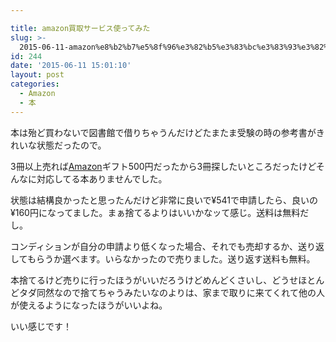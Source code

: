 ```yaml
---

title: amazon買取サービス使ってみた
slug: >-
  2015-06-11-amazon%e8%b2%b7%e5%8f%96%e3%82%b5%e3%83%bc%e3%83%93%e3%82%b9%e4%bd%bf%e3%81%a3%e3%81%a6%e3%81%bf%e3%81%9f
id: 244
date: '2015-06-11 15:01:10'
layout: post
categories:
  - Amazon
  - 本
---
```


本は殆ど買わないで図書館で借りちゃうんだけどたまたま受験の時の参考書がきれいな状態だったので。

3冊以上売れば[Amazon](http://d.hatena.ne.jp/keyword/Amazon)ギフト500円だったから3冊探したいところだったけどそんなに対応してる本ありませんでした。

状態は結構良かったと思ったんだけど非常に良いで¥541で申請したら、良いの¥160円になってました。まぁ捨てるよりはいいかなッて感じ。送料は無料だし。

コンディションが自分の申請より低くなった場合、それでも売却するか、送り返してもらうか選べます。いらなかったので売りました。送り返す送料も無料。

本捨てるけど売りに行ったほうがいいだろうけどめんどくさいし、どうせほとんどタダ同然なので捨てちゃうみたいなのよりは、家まで取りに来てくれて他の人が使えるようになったほうがいいよね。

いい感じです！
